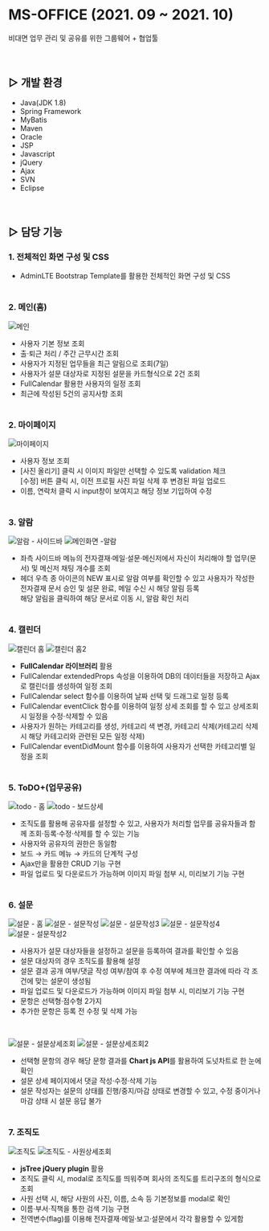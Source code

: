 # MS-OFFICE (2021. 09 ~ 2021. 10)
비대면 업무 관리 및 공유를 위한 그룹웨어 + 협업툴
<br><br><br>

## ▷ 개발 환경
- Java(JDK 1.8)
- Spring Framework
- MyBatis
- Maven
- Oracle
- JSP
- Javascript
- jQuery
- Ajax
- SVN
- Eclipse
<br><br><br>

## ▷ 담당 기능
### 1. 전체적인 화면 구성 및 CSS
- AdminLTE Bootstrap Template를 활용한 전체적인 화면 구성 및 CSS
<br><br>

### 2. 메인(홈)
![메인](https://user-images.githubusercontent.com/80368534/140640140-b5c3528d-6b7b-42a6-b9c8-c36e3f6a4c3a.PNG)
- 사용자 기본 정보 조회
- 출·퇴근 처리 / 주간 근무시간 조회
- 사용자가 지정된 업무들을 최근 알림으로 조회(7일)
- 사용자가 설문 대상자로 지정된 설문을 카드형식으로 2건 조회
- FullCalendar 활용한 사용자의 일정 조회
- 최근에 작성된 5건의 공지사항 조회
<br><br>

### 2. 마이페이지
![마이페이지](https://user-images.githubusercontent.com/80368534/140640180-38663a4a-58b6-445b-9393-b56d87a16104.PNG)
- 사용자 정보 조회
- [사진 올리기] 클릭 시 이미지 파일만 선택할 수 있도록 validation 체크<br>
  [수정] 버튼 클릭 시, 이전 프로필 사진 파일 삭제 후 변경된 파일 업로드
- 이름, 연락처 클릭 시 input창이 보여지고 해당 정보 기입하여 수정
<br><br>

### 3. 알람
![알람 - 사이드바](https://user-images.githubusercontent.com/80368534/140640444-42bfd20b-4d99-46fc-920d-638d9e1b5aae.png)
![메인화면 -알람](https://user-images.githubusercontent.com/80368534/140640338-183717a0-9f49-402c-82f6-860f2bd3d31a.PNG)
- 좌측 사이드바 메뉴의 전자결재·메일·설문·메신저에서 자신이 처리해야 할 업무(문서) 및 메신저 채팅 개수를 조회
- 헤더 우측 종 아이콘의 NEW 표시로 알람 여부를 확인할 수 있고 사용자가 작성한 전자결재 문서 승인 및 설문 완료, 메일 수신 시 해당 알림 등록<br>
  해당 알림을 클릭하여 해당 문서로 이동 시, 알람 확인 처리
<br><br>

### 4. 캘린더
![캘린더 홈](https://user-images.githubusercontent.com/80368534/140640522-191b1206-ee82-4448-aa23-2dc03d461222.PNG)
![캘린더 홈2](https://user-images.githubusercontent.com/80368534/140640653-0c0c49f0-6ded-4b17-a03d-cdd7131e4a27.PNG)
- <strong>FullCalendar 라이브러리</strong> 활용
- FullCalendar extendedProps 속성을 이용하여 DB의 데이터들을 저장하고 Ajax로 캘린더를 생성하여 일정 조회
- FullCalendar select 함수를 이용하여 날짜 선택 및 드래그로 일정 등록
- FullCalendar eventClick 함수를 이용하여 일정 상세 조회를 할 수 있고 상세조회 시 일정을 수정·삭제할 수 있음
- 사용자가 원하는 카테고리를 생성, 카테고리 색 변경, 카테고리 삭제(카테고리 삭제 시 해당 카테고리와 관련된 모든 일정 삭제)
- FullCalendar eventDidMount 함수를 이용하여 사용자가 선택한 카테고리별 일정을 조회
<br><br>

### 5. ToDO+(업무공유)
![todo - 홈](https://user-images.githubusercontent.com/80368534/140640824-b0f14a48-1e72-4f89-9051-b762bdeac033.PNG)
![todo - 보드상세](https://user-images.githubusercontent.com/80368534/140640763-268c98aa-0163-4de2-b467-dc1953984633.PNG)
- 조직도를 활용해 공유자를 설정할 수 있고, 사용자가 처리할 업무를 공유자들과 함께 조회·등록·수정·삭제를 할 수 있는 기능
- 사용자와 공유자의 권한은 동일함
- 보드 → 카드 메뉴 → 카드의 단계적 구성
- Ajax만을 활용한 CRUD 기능 구현
- 파일 업로드 및 다운로드가 가능하며 이미지 파일 첨부 시, 미리보기 기능 구현
<br><br>

### 6. 설문
![설문 - 홈](https://user-images.githubusercontent.com/80368534/140640875-37654bf5-f535-4d26-9765-37e816f4b156.PNG)
![설문 - 설문작성](https://user-images.githubusercontent.com/80368534/140640879-70eb7556-8883-4402-9bc7-d36a2c0cd41c.PNG)
![설문 - 설문작성3](https://user-images.githubusercontent.com/80368534/140640886-48fcc36a-f8bb-4b0e-9b09-bc4fa269e905.PNG)
![설문 - 설문작성4](https://user-images.githubusercontent.com/80368534/140640889-aedf1997-f718-41f2-827b-541510afcf22.PNG)
![설문 - 설문작성2](https://user-images.githubusercontent.com/80368534/140640893-7857e4ef-5647-4fe0-afe1-c46468a3ccbc.PNG)
- 사용자가 설문 대상자들을 설정하고 설문을 등록하여 결과를 확인할 수 있음
- 설문 대상자의 경우 조직도를 활용해 설정
- 설문 결과 공개 여부/댓글 작성 여부/참여 후 수정 여부에 체크한 결과에 따라 각 조건에 맞는 설문이 생성됨
- 파일 업로드 및 다운로드가 가능하며 이미지 파일 첨부 시, 미리보기 기능 구현
- 문항은 선택형·점수형 2가지
- 추가한 문항은 등록 전 수정 및 삭제 가능
<br>

![설문 - 설문상세조회](https://user-images.githubusercontent.com/80368534/140640943-543eca09-d716-4a98-8dd6-eae86bdcba10.PNG)
![설문 - 설문상세조회2](https://user-images.githubusercontent.com/80368534/140640945-a4bef2ec-a285-4b36-af08-bfd0b95ff591.PNG)
- 선택형 문항의 경우 해당 문항 결과를 <strong>Chart js API</strong>를 활용하여 도넛차트로 한 눈에 확인
- 설문 상세 페이지에서 댓글 작성·수정·삭제 기능
- 설문 작성자는 설문의 상태를 진행/중지/마감 상태로 변경할 수 있고, 수정 중이거나 마감 상태 시 설문 응답 불가
<br><br>

### 7. 조직도
![조직도](https://user-images.githubusercontent.com/80368534/140641218-1e91c641-053e-4d44-a1a6-3bf2217c9a4b.PNG)
![조직도 - 사원상세조회](https://user-images.githubusercontent.com/80368534/140641222-f543df5d-c373-49bc-91c1-53d8a2538fca.PNG)
- <strong>jsTree jQuery plugin</strong> 활용
- 조직도 클릭 시, modal로 조직도를 띄워주며 회사의 조직도를 트리구조의 형식으로 조회
- 사원 선택 시, 해당 사원의 사진, 이름, 소속 등 기본정보를 modal로 확인
- 이름·부서·직책을 통한 검색 기능 구현
- 전역변수(flag)를 이용해 전자결재·메일·보고·설문에서 각각 활용할 수 있게함


